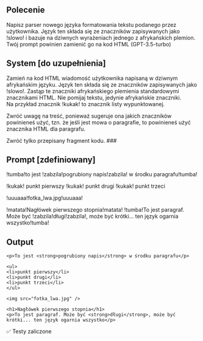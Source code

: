 ## Polecenie
Napisz parser nowego języka formatowania tekstu podanego przez użytkownika. Język ten składa się ze znaczników zapisywanych jako !slowo! i bazuje na dziwnych wyrażeniach jednego z afrykańskich plemion. Twój prompt powinien zamienić go na kod HTML (GPT-3.5-turbo)

## System [do uzupełnienia]
Zamień na kod HTML wiadomość użytkownika napisaną w dziwnym afrykańskim języku. Język ten składa się ze znaczników zapisywanych jako !slowo!. Zastąp te znaczniki afrykańskiego plemienia standardowymi znacznikami HTML. Nie pomijaj tekstu, jedynie afrykańskie znaczniki.\
Na przykład znacznik !kukak! to znacznik listy wypunktowanej.

Zwróć uwagę na treść, ponieważ sugeruje ona jakich znaczników powinieneś użyć, tzn. że jeśli jest mowa o paragrafie, to powinieneś użyć znacznika HTML dla paragrafu.

Zwróć tylko przepisany fragment kodu. ###

## Prompt [zdefiniowany]
!tumba!to jest !zabzila!pogrubiony napis!zabzila! w środku paragrafu!tumba!

!kukak! punkt pierwszy
!kukak! punkt drugi
!kukak! punkt trzeci

!uuuaaa!fotka_lwa.jpg!uuuaaa!

!matata!Nagłówek pierwszego stopnia!matata!
!tumba!To jest paragraf. Może być !zabzila!długi!zabzila!, może być krótki... ten język ogarnia wszystko!tumba!

## Output
```
<p>To jest <strong>pogrubiony napis</strong> w środku paragrafu</p>

<ul>
<li>punkt pierwszy</li>
<li>punkt drugi</li>
<li>punkt trzeci</li>
</ul>

<img src="fotka_lwa.jpg" />

<h1>Nagłówek pierwszego stopnia</h1>
<p>To jest paragraf. Może być <strong>długi</strong>, może być krótki... ten język ogarnia wszystko</p>
```
✅ Testy zaliczone